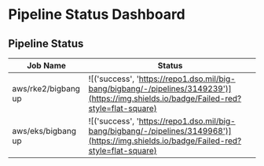 # Pipeline Status Dashboard
## Pipeline Status
| Job Name | Status |
|----------|--------|
| aws/rke2/bigbang up | ![('success', 'https://repo1.dso.mil/big-bang/bigbang/-/pipelines/3149239')](https://img.shields.io/badge/Failed-red?style=flat-square) |
| aws/eks/bigbang up | ![('success', 'https://repo1.dso.mil/big-bang/bigbang/-/pipelines/3149968')](https://img.shields.io/badge/Failed-red?style=flat-square) |
